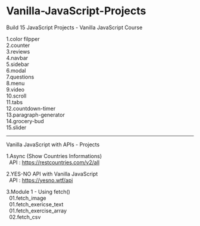 # Vanilla-JavaScript-Projects

Build 15 JavaScript Projects - Vanilla JavaScript Course

1.color filpper <br />
2.counter <br />
3.reviews <br />
4.navbar <br />
5.sidebar <br />
6.modal <br />
7.questions <br />
8.menu <br />
9.video <br />
10.scroll <br />
11.tabs <br />
12.countdown-timer <br />
13.paragraph-generator <br />
14.grocery-bud <br />
15.slider <br />

_________________________________________________________________________________________________________________________________________________________________________

Vanilla JavaScript with APIs - Projects

1.Async (Show Countries Informations)<br />
&nbsp; API : https://restcountries.com/v2/all <br />

2.YES-NO API with Vanilla JavaScript <br />
&nbsp; API : https://yesno.wtf/api <br />

3.Module 1 - Using fetch() <br />
&nbsp; 01.fetch_image <br />
&nbsp; 01.fetch_exericse_text <br />
&nbsp; 01.fetch_exercise_array <br />
&nbsp; 02.fetch_csv <br />

